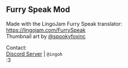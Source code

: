 ## Furry Speak Mod ##
Made with the LingoJam Furry Speak translator:  https://lingojam.com/FurrySpeak  
Thumbnail art by [@spookyfoxinc](https://spookyfoxinc.com)  

Contact:  
[Discord Server](https://discord.gg/9Xqvb8Cszg) | `@ingoh`  
:3
